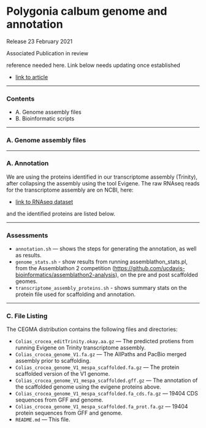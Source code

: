 # Polygonia calbum genome and annotation #

Release 23 February 2021

Associated Publication
in review

reference needed here. Link below needs updating once established

- [link to article](https://www.nature.com/articles/s41467-019-13596-2)

***************************************

### Contents ###

+ A. Genome assembly files
+ B. Bioinformatic scripts



***************************************

### A. Genome assembly files  ###


***************************************

### A. Annotation ###

We are using the proteins identified in our transcriptome assembly (Trinity), after collapsing the assembly using the tool Evigene. The raw RNAseq reads for the transcriptome assembly are on NCBI, here:

- [link to RNAseq dataset](https://www.ncbi.nlm.nih.gov/nuccore/GIBK00000000#feature_GIBK00000000.1)

and the identified proteins are listed below.

***************************************

### Assessments ###

+ `annotation.sh` — shows the steps for generating the annotation, as well as results.
+ `genome_stats.sh` - show results from running assemblathon_stats.pl, from the Assemblathon 2 competition (https://github.com/ucdavis-bioinformatics/assemblathon2-analysis), on the pre and post scaffolded geomes.
+ `transcriptome_assembly_proteins.sh` - shows summary stats on the protein file used for scaffolding and annotation.

***************************************

### C. File Listing ###

The CEGMA distribution contains the following files and directories:

+ `Colias_crocea_editTrinity.okay.aa.gz` — The predicted protiens from running Evigene on Trinity transcriptome assembly.
+ `Colias_crocea_genome_V1.fa.gz` — The AllPaths and PacBio merged assembly prior to scaffolding.
+ `Colias_crocea_genome_V1_mespa_scaffolded.fa.gz` — The protein scaffolded version of the V1 genome.
+ `Colias_crocea_genome_V1_mespa_scaffolded.gff.gz` — The annotation of the scaffolded genome using the evigene proteins above.
+ `Colias_crocea_genome_V1_mespa_scaffolded.fa_cds.fa.gz` — 19404 CDS sequences from GFF and genome.
+ `Colias_crocea_genome_V1_mespa_scaffolded.fa_prot.fa.gz` — 19404 protein sequences from GFF and genome.
+ `README.md` — This file.
